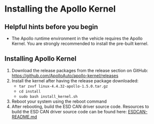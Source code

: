 # Installing the Apollo Kernel
## Helpful hints before you begin
* The Apollo runtime environment in the vehicle requires the Apollo Kernel. You are strongly recommended to install the pre-built kernel.

## Installing Apollo Kernel

1.  Download the release packages from the release section on GitHub:
https://github.com/ApolloAuto/apollo-kernel/releases
2.  Install the kernel after having the release package downloaded:
    * ```tar zxvf linux-4.4.32-apollo-1.5.0.tar.gz```
    * ```cd install```
    * ```sudo bash install_kernel.sh```
3.  Reboot your system using the reboot command
4.  After rebooting, build the ESD CAN driver source code. Resources to build the ESD CAN driver source code can be found here: [ESDCAN-README.md](https://github.com/ApolloAuto/apollo-kernel/blob/master/linux/ESDCAN-README.md)
